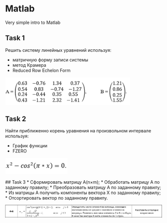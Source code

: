 # Matlab
Very simple intro to Matlab
## Task 1 
Решить систему линейных уравнений используя:
* матричную форму записи системы
* метод Крамера 
* Reduced Row Echelon Form
<p align="left">
  <img src="./img/git1.png" alt="Size Limit CLI" width="400">
</p>

## Task 2
Найти приближенно корень уравнения на произвольном интервале используя:
* График функции
* FZERO
<p align="left">
  <img src="./img/git2.png" alt="Size Limit CLI" width="200">
</p>
## Task 3
* Сформировать матрицу A(n×m);
* Обработать матрицу А по заданному правилу;
* Преобразовать матрицу А  по заданному правилу;
* Из матрицы  А получить компоненты вектора  X по заданному правилу;
* Отсортировать вектор по заданному правилу.
<p align="left">
  <img src="./img/git3.png" alt="Size Limit CLI" width="986">
</p>
